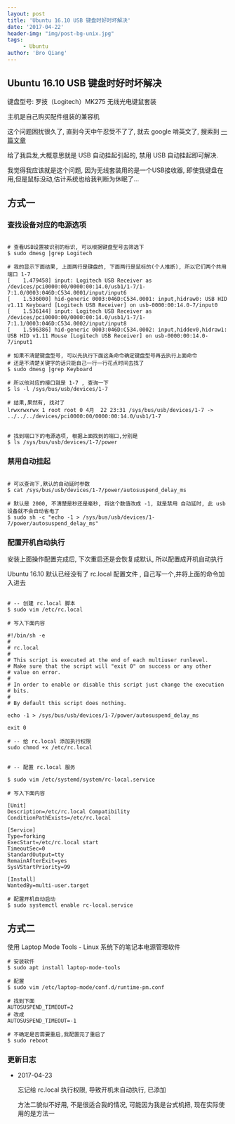 ```yaml
---
layout: post
title: 'Ubuntu 16.10 USB 键盘时好时坏解决'
date: '2017-04-22'
header-img: "img/post-bg-unix.jpg"
tags:
     - Ubuntu
author: 'Bro Qiang'
---
```


## Ubuntu 16.10 USB 键盘时好时坏解决

键盘型号: 罗技（Logitech）MK275 无线光电键鼠套装 

主机是自己购买配件组装的兼容机

这个问题困扰很久了, 直到今天中午忍受不了了, 就去 google 啃英文了, 搜索到 [一篇文章](https://askubuntu.com/questions/772056/keyboard-stops-working-ubuntu-16-04)

给了我启发,大概意思就是 USB 自动挂起引起的, 禁用 USB 自动挂起即可解决.

我觉得我应该就是这个问题, 因为无线套装用的是一个USB接收器, 即使我键盘在用,但是鼠标没动,估计系统也给我判断为休眠了...



## 方式一

### 查找设备对应的电源选项

```shell

# 查看USB设置被识别的标识, 可以根据键盘型号去筛选下
$ sudo dmesg |grep Logitech

# 我的显示下面结果, 上面两行是键盘的, 下面两行是鼠标的(个人推断), 所以它们两个共用端口 1-7 
[    1.479458] input: Logitech USB Receiver as /devices/pci0000:00/0000:00:14.0/usb1/1-7/1-7:1.0/0003:046D:C534.0001/input/input6
[    1.536000] hid-generic 0003:046D:C534.0001: input,hidraw0: USB HID v1.11 Keyboard [Logitech USB Receiver] on usb-0000:00:14.0-7/input0
[    1.536144] input: Logitech USB Receiver as /devices/pci0000:00/0000:00:14.0/usb1/1-7/1-7:1.1/0003:046D:C534.0002/input/input8
[    1.596386] hid-generic 0003:046D:C534.0002: input,hiddev0,hidraw1: USB HID v1.11 Mouse [Logitech USB Receiver] on usb-0000:00:14.0-7/input1

# 如果不清楚键盘型号, 可以先执行下面这条命令确定键盘型号再去执行上面命令
# 还是不清楚关键字的话只能自己一行一行花点时间去找了
$ sudo dmesg |grep Keyboard

# 所以他对应的接口就是 1-7 , 查询一下
$ ls -l /sys/bus/usb/devices/1-7

# 结果,果然有, 找对了
lrwxrwxrwx 1 root root 0 4月  22 23:31 /sys/bus/usb/devices/1-7 -> ../../../devices/pci0000:00/0000:00:14.0/usb1/1-7


# 找到端口下的电源选项, 根据上面找到的端口,分别是 
$ ls /sys/bus/usb/devices/1-7/power

```

### 禁用自动挂起


```shell

# 可以查询下,默认的自动延时参数
$ cat /sys/bus/usb/devices/1-7/power/autosuspend_delay_ms

# 默认是 2000, 不清楚是秒还是毫秒, 将这个数值改成 -1, 就是禁用 自动延时, 此 usb 设备就不会自动省电了
$ sudo sh -c "echo -1 > /sys/bus/usb/devices/1-7/power/autosuspend_delay_ms"

```

### 配置开机自动执行

安装上面操作配置完成后, 下次重启还是会恢复成默认, 所以配置成开机自动执行

Ubuntu 16.10 默认已经没有了 rc.local 配置文件 , 自己写一个,并将上面的命令加入进去

```shell

# -- 创建 rc.local 脚本
$ sudo vim /etc/rc.local

# 写入下面内容

#!/bin/sh -e
#
# rc.local
#
# This script is executed at the end of each multiuser runlevel.
# Make sure that the script will "exit 0" on success or any other
# value on error.
#
# In order to enable or disable this script just change the execution
# bits.
#
# By default this script does nothing.

echo -1 > /sys/bus/usb/devices/1-7/power/autosuspend_delay_ms

exit 0

# -- 给 rc.local 添加执行权限
sudo chmod +x /etc/rc.local


# -- 配置 rc.local 服务

$ sudo vim /etc/systemd/system/rc-local.service

# 写入下面内容

[Unit]
Description=/etc/rc.local Compatibility
ConditionPathExists=/etc/rc.local

[Service]
Type=forking
ExecStart=/etc/rc.local start
TimeoutSec=0
StandardOutput=tty
RemainAfterExit=yes
SysVStartPriority=99

[Install]
WantedBy=multi-user.target

# 配置开机自动启动
$ sudo systemctl enable rc-local.service

```


## 方式二

使用 Laptop Mode Tools - Linux 系统下的笔记本电源管理软件

```shell
# 安装软件
$ sudo apt install laptop-mode-tools

# 配置
$ sudo vim /etc/laptop-mode/conf.d/runtime-pm.conf

# 找到下面
AUTOSUSPEND_TIMEOUT=2
# 改成
AUTOSUSPEND_TIMEOUT=-1

# 不确定是否需要重启,我配置完了重启了
$ sudo reboot
```


### 更新日志

- 2017-04-23

    忘记给 rc.local 执行权限, 导致开机未自动执行, 已添加

    方法二貌似不好用, 不是很适合我的情况, 可能因为我是台式机把, 现在实际使用的是方法一